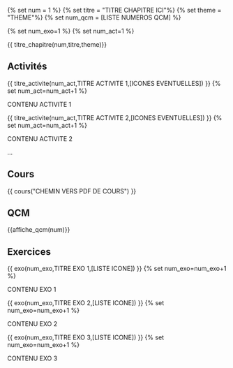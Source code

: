 
{% set num = 1 %}
{% set titre = "TITRE CHAPITRE ICI"%}
{% set theme = "THEME"%}
{% set num_qcm = [LISTE NUMEROS QCM] %}

{% set num_exo=1 %}
{% set num_act=1 %}



{{ titre_chapitre(num,titre,theme)}}
 
## Activités 

{{ titre_activite(num_act,TITRE ACTIVITE 1,[ICONES EVENTUELLES]) }}
{% set num_act=num_act+1 %}

CONTENU ACTIVITE 1

{{ titre_activite(num_act,TITRE ACTIVITE 2,[ICONES EVENTUELLES]) }}
{% set num_act=num_act+1 %}

CONTENU ACTIVITE 2

...

## Cours

{{ cours("CHEMIN VERS PDF DE COURS") }}


## QCM

{{affiche_qcm(num)}}


## Exercices

{{ exo(num_exo,TITRE EXO 1,[LISTE ICONE]) }}
{% set num_exo=num_exo+1 %}

CONTENU EXO 1


{{ exo(num_exo,TITRE EXO 2,[LISTE ICONE]) }}
{% set num_exo=num_exo+1 %}

CONTENU EXO 2


{{ exo(num_exo,TITRE EXO 3,[LISTE ICONE]) }}
{% set num_exo=num_exo+1 %}

CONTENU EXO 3
